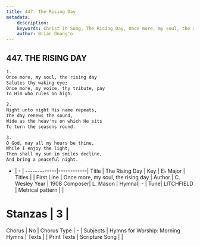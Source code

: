 ```yaml
---
title: 447. The Rising Day
metadata:
    description: 
    keywords: Christ in Song, The Rising Day, Once more, my soul, the rising day, 
    author: Brian Onang'o
---
```



## 447. THE RISING DAY

```txt
1.
Once more, my soul, the rising day
Salutes thy waking eye;
Once more, my voice, thy tribute, pay
To Him who rules on high.

2.
Night unto night His name repeats,
The day renews the sound,
Wide as the heav'ns on which He sits
To turn the seasons round.

3.
O God, may all my hours be thine,
While I enjoy the light;
Then shall my sun in smiles decline,
And bring a peaceful night.
```

- |   -  |
-------------|------------|
Title | The Rising Day |
Key | E♭ Major |
Titles |  |
First Line | Once more, my soul, the rising day |
Author | C. Wesley
Year | 1908
Composer| L. Mason |
Hymnal|  - |
Tune| LITCHFIELD |
Metrical pattern | |
# Stanzas | 3 |
Chorus | No |
Chorus Type | - |
Subjects | Hymns for Worship: Morning Hymns |
Texts |  |
Print Texts | 
Scripture Song |  |
  
